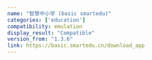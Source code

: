 ```yaml
---
name: "智慧中小学 (basic smartedu)"
categories: ['education']
compatibility: emulation
display_result: "Compatible"
version_from: "1.3.6"
link: https://basic.smartedu.cn/download_app
---
```

